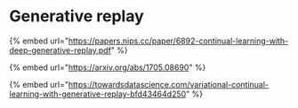 # Generative replay



{% embed url="https://papers.nips.cc/paper/6892-continual-learning-with-deep-generative-replay.pdf" %}





{% embed url="https://arxiv.org/abs/1705.08690" %}



{% embed url="https://towardsdatascience.com/variational-continual-learning-with-generative-replay-bfd43464d250" %}










